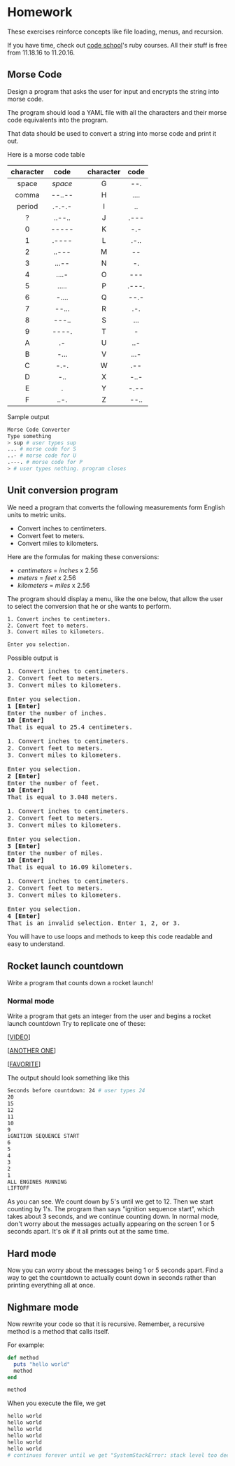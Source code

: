 # Homework

These exercises reinforce concepts like file loading, menus, and recursion.

If you have time, check out [code school](https://www.codeschool.com/)'s ruby courses. All their stuff is free from 11.18.16 to 11.20.16.

## Morse Code

Design a program that asks the user for input and encrypts the string into morse code.

The program should load a YAML file with all the characters and their morse code equivalents into the program.

That data should be used to convert a string into morse code and print it out.

Here is a morse code table

| character|code | | character|code |
| :-------:|:--: |-| :-------:|:--: |
| space| *space* | |   G  |  --.    |
| comma| --..--  | |   H  |  ....   |
| period|.-.-.-  | |   I  |  ..     |
|   ?  | ..--..  | |   J  |  .---   |
|   0  |  -----  | |   K  |  -.-    |
|   1  |  .----  | |   L  |  .-..   |
|   2  |  ..---  | |   M  |  --     |
|   3  |  ...--  | |   N  |  -.     |
|   4  |  ....-  | |   O  |  ---    |
|   5  |  .....  | |   P  |  .---.  |
|   6  |  -....  | |   Q  |  --.-   |
|   7  |  --...  | |   R  |  .-.    |
|   8  |  ---..  | |   S  |  ...    |
|   9  |  ----.  | |   T  |  -      |
|   A  |  .-     | |   U  |  ..-    |
|   B  |  -...   | |   V  |  ...-   |
|   C  |  -.-.   | |   W  |  .--    |
|   D  |  -..    | |   X  |  -..-   |
|   E  |  .      | |   Y  |  -.--   |
|   F  |  ..-.   | |   Z  |  --..   |

Sample output

```bash
Morse Code Converter
Type something
> sup # user types sup
... # morse code for S
..- # morse code for U
.---. # morse code for P
> # user types nothing. program closes
```

## Unit conversion program

We need a program that converts the following measurements form English units to metric units.
- Convert inches to centimeters.
- Convert feet to meters.
- Convert miles to kilometers.

Here are the formulas for making these conversions:
- *centimeters* = *inches* x 2.56
- *meters* = *feet* x 2.56
- *kilometers* = *miles* x 2.56

The program should display a menu, like the one below, that allow the user to select the conversion that he or she wants to perform.

```bash
1. Convert inches to centimeters.
2. Convert feet to meters.
3. Convert miles to kilometers.

Enter you selection.
```

Possible output is

<pre>
1. Convert inches to centimeters.
2. Convert feet to meters.
3. Convert miles to kilometers.

Enter you selection.
<b>1 [Enter]</b>
Enter the number of inches.
<b>10 [Enter]</b>
That is equal to 25.4 centimeters.

1. Convert inches to centimeters.
2. Convert feet to meters.
3. Convert miles to kilometers.

Enter you selection.
<b>2 [Enter]</b>
Enter the number of feet.
<b>10 [Enter]</b>
That is equal to 3.048 meters.

1. Convert inches to centimeters.
2. Convert feet to meters.
3. Convert miles to kilometers.

Enter you selection.
<b>3 [Enter]</b>
Enter the number of miles.
<b>10 [Enter]</b>
That is equal to 16.09 kilometers.

1. Convert inches to centimeters.
2. Convert feet to meters.
3. Convert miles to kilometers.

Enter you selection.
<b>4 [Enter]</b>
That is an invalid selection. Enter 1, 2, or 3.
</pre>

You will have to use loops and methods to keep this code readable and easy to understand.

## Rocket launch countdown

Write a program that counts down a rocket launch!

### Normal mode

Write a program that gets an integer from the user and begins a rocket launch countdown
Try to replicate one of these:

[[VIDEO](https://youtu.be/OnoNITE-CLc?t=1m)]

[[ANOTHER ONE](https://youtu.be/wCy401hkXuk)]

[[FAVORITE](https://www.youtube.com/watch?v=8V9TCD0TTtk)]

The output should look something like this

```bash
Seconds before countdown: 24 # user types 24
20
15
12
11
10
9
iGNITION SEQUENCE START
6
5
4
3
2
1
ALL ENGINES RUNNING
LIFTOFF
```

As you can see. We count down by 5's until we get to 12. Then we start counting by 1's. The program than says "ignition sequence start", which takes about 3 seconds, and we continue counting down. In normal mode, don't worry about the messages actually appearing on the screen 1 or 5 seconds apart. It's ok if it all prints out at the same time.

## Hard mode

Now you can worry about the messages being 1 or 5 seconds apart. Find a way to get the countdown to actually count down in seconds rather than printing everything all at once.

## Nighmare mode

Now rewrite your code so that it is recursive. Remember, a recursive method is a method that calls itself.

For example:

```ruby
def method
  puts "hello world"
  method
end

method
```

When you execute the file, we get

```bash
hello world
hello world
hello world
hello world
hello world
hello world
# continues forever until we get "SystemStackError: stack level too deep"
```
